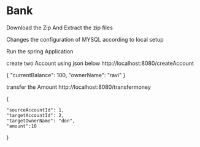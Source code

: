 # Bank



Download the Zip And Extract the zip files

Changes the configuration of MYSQL according to local setup

Run the spring Application

create two Account  using json below
http://localhost:8080/createAccount



{
	"currentBalance": 100,
	"ownerName": "ravi"
}


transfer the Amount 
http://localhost:8080/transfermoney

{    

	"sourceAccountId": 1,
	"targetAccountId": 2,
	"targetOwnerName": "don",
    "amount":10
}







